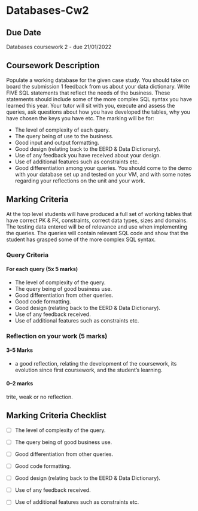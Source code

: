 # Databases-Cw2

## Due Date

Databases coursework 2 - due 21/01/2022

## Coursework Description

Populate a working database for the given case study. You should take on board the submission 1 feedback from us about your data dictionary.
Write FIVE SQL statements that reflect the needs of the business. These statements should include some of the more complex SQL syntax you have learned this year.
Your tutor will sit with you, execute and assess the queries, ask questions about how you have developed the tables, why you have chosen the keys you have etc.
The marking will be for:

* The level of complexity of each query.
* The query being of use to the business.
* Good input and output formatting.
* Good design (relating back to the EERD & Data Dictionary).
* Use of any feedback you have received about your design.
* Use of additional features such as constraints etc.
* Good differentiation among your queries.
You should come to the demo with your database set up and tested on your VM, and with some notes regarding your reflections on the unit and your work.

## Marking Criteria

At the top level students will have produced a full set of working tables that have correct PK & FK, constraints, correct data types, sizes and domains. The testing data entered will be of relevance and use when implementing the queries. The queries will contain relevant SQL code and show that the student has grasped some of the more complex SQL syntax.

### Query Criteria

#### For each query (5x 5 marks)

* The level of complexity of the query.
* The query being of good business use.
* Good differentiation from other queries.
* Good code formatting.
* Good design (relating back to the EERD & Data Dictionary).
* Use of any feedback received.
* Use of additional features such as constraints etc.

### Reflection on your work (5 marks)

#### 3–5 Marks

* a good reflection, relating the development of the coursework, its evolution since first coursework, and the student’s learning.

#### 0–2 marks

trite, weak or no reflection.

## Marking Criteria Checklist

* [ ] The level of complexity of the query.
* [ ] The query being of good business use.
* [ ] Good differentiation from other queries.
* [ ] Good code formatting.
* [ ] Good design (relating back to the EERD & Data Dictionary).
* [ ] Use of any feedback received.
* [ ] Use of additional features such as constraints etc.
  
